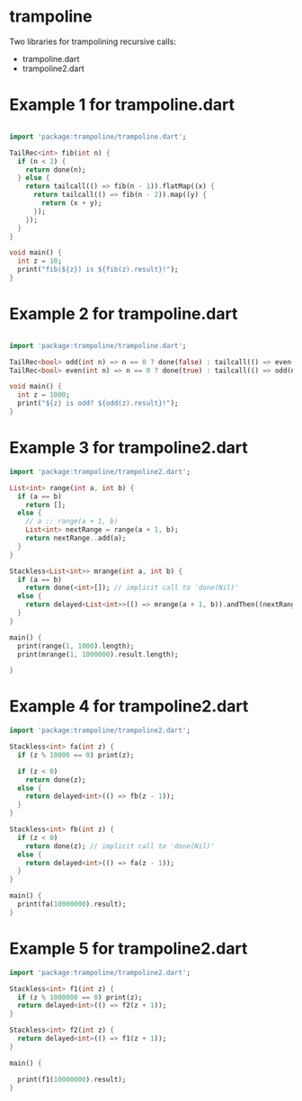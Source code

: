 trampoline
==========

Two libraries for trampolining recursive calls:

- trampoline.dart 
- trampoline2.dart





# Example 1 for trampoline.dart


```dart

import 'package:trampoline/trampoline.dart';

TailRec<int> fib(int n) {
  if (n < 2) {
    return done(n);
  } else {
    return tailcall(() => fib(n - 1)).flatMap((x) {
      return tailcall(() => fib(n - 2)).map((y) {
        return (x + y);
      });
    });
  }
}

void main() {
  int z = 10;
  print("fib(${z}) is ${fib(z).result}!");
}

```

# Example 2 for trampoline.dart


```dart

import 'package:trampoline/trampoline.dart';

TailRec<bool> odd(int n) => n == 0 ? done(false) : tailcall(() => even(n - 1));
TailRec<bool> even(int n) => n == 0 ? done(true) : tailcall(() => odd(n - 1));

void main() {
  int z = 1000;
  print("${z} is odd? ${odd(z).result}!");
}

```


# Example 3 for trampoline2.dart

```dart
import 'package:trampoline/trampoline2.dart';

List<int> range(int a, int b) {
  if (a == b)
    return [];
  else {
    // a :: range(a + 1, b)
    List<int> nextRange = range(a + 1, b);
    return nextRange..add(a);
  }
}

Stackless<List<int>> mrange(int a, int b) {
  if (a == b)
    return done(<int>[]); // implicit call to 'done(Nil)'
  else {
    return delayed<List<int>>(() => mrange(a + 1, b)).andThen((nextRange) => done(nextRange..add(a)));
  }
}

main() {
  print(range(1, 1000).length);
  print(mrange(1, 1000000).result.length);

}
```

# Example 4 for trampoline2.dart

```dart
import 'package:trampoline/trampoline2.dart';

Stackless<int> fa(int z) {
  if (z % 10000 == 0) print(z);

  if (z < 0)
    return done(z); 
  else {
    return delayed<int>(() => fb(z - 1));
  }
}

Stackless<int> fb(int z) {
  if (z < 0)
    return done(z); // implicit call to 'done(Nil)'
  else {
    return delayed<int>(() => fa(z - 1));
  }
}

main() {
  print(fa(10000000).result);
}
```

# Example 5 for trampoline2.dart


```dart
import 'package:trampoline/trampoline2.dart';

Stackless<int> f1(int z) {
  if (z % 1000000 == 0) print(z);
  return delayed<int>(() => f2(z + 1));
}

Stackless<int> f2(int z) {
  return delayed<int>(() => f1(z + 1));
}

main() {

  print(f1(10000000).result);
}
```

